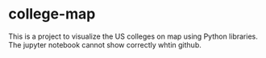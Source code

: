 # college-map
This is a project to visualize the US colleges on map using Python libraries. The jupyter notebook cannot show correctly whtin github.
